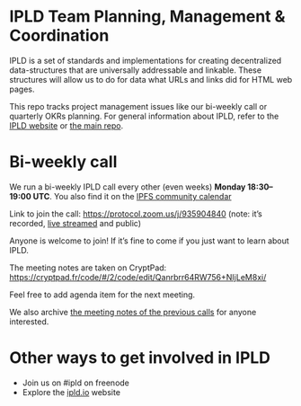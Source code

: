 # IPLD Team Planning, Management & Coordination

IPLD is a set of standards and implementations for creating decentralized data-structures that are universally addressable and linkable. These structures will allow us to do for data what URLs and links did for HTML web pages.

This repo tracks project management issues like our bi-weekly call or quarterly OKRs planning. For general information about IPLD, refer to the [IPLD website](https://ipld.io.io/) or [the main repo](https://github.com/ipld/ipld).

# Bi-weekly call

We run a bi-weekly IPLD call every other (even weeks) **Monday 18:30–19:00 UTC**. You also find it on the [IPFS community calendar](https://calendar.google.com/calendar/embed?src=ipfs.io_eal36ugu5e75s207gfjcu0ae84@group.calendar.google.com&ctz=UTC)

Link to join the call: https://protocol.zoom.us/j/935904840 (note: it’s recorded, [live streamed](https://www.youtube.com/c/IPFS-dweb/live) and public)

Anyone is welcome to join! If it’s fine to come if you just want to learn about IPLD.

The meeting notes are taken on CryptPad: https://cryptpad.fr/code/#/2/code/edit/Qanrbrr64RW756+NIjLeM8xi/

Feel free to add agenda item for the next meeting.

We also archive [the meeting notes of the previous calls](https://github.com/ipld/team-mgmt/tree/master/meeting-notes) for anyone interested.

# Other ways to get involved in IPLD

* Join us on #ipld on freenode
* Explore the [ipld.io](https://ipld.io/) website

